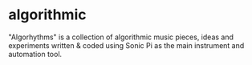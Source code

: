 # algorithmic
"Algorhythms" is a collection of algorithmic music pieces, ideas and experiments written &amp; coded using Sonic Pi as the main instrument and automation tool.
